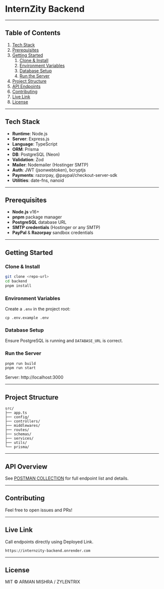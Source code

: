# InternZity Backend

---

## Table of Contents

1. [Tech Stack](#tech-stack)  
2. [Prerequisites](#prerequisites)  
3. [Getting Started](#getting-started)  
   1. [Clone & Install](#clone--install)  
   2. [Environment Variables](#environment-variables)  
   3. [Database Setup](#database-setup)  
   4. [Run the Server](#run-the-server)  
4. [Project Structure](#project-structure)  
5. [API Endpoints](#api-overview)       
6. [Contributing](#contributing)
7. [Live Link](#live-link)
8. [License](#license)   

---

## Tech Stack

- **Runtime**: Node.js  
- **Server**: Express.js  
- **Language**: TypeScript  
- **ORM**: Prisma  
- **DB**: PostgreSQL (Neon)  
- **Validation**: Zod  
- **Mailer**: Nodemailer (Hostinger SMTP)  
- **Auth**: JWT (jsonwebtoken), bcryptjs  
- **Payments**: razorpay, @paypal/checkout-server-sdk  
- **Utilities**: date-fns, nanoid  

---

## Prerequisites

- **Node.js** v16+  
- **pnpm** package manager  
- **PostgreSQL** database URL  
- **SMTP credentials** (Hostinger or any SMTP)  
- **PayPal** & **Razorpay** sandbox credentials  

---

## Getting Started

### Clone & Install

```bash
git clone <repo-url>
cd backend
pnpm install
```

### Environment Variables

Create a `.env` in the project root:

```env
cp .env.example .env
```

### Database Setup

Ensure PostgreSQL is running and `DATABASE_URL` is correct.

### Run the Server

```bash
pnpm run build
pnpm run start
```

Server: http://localhost:3000

---

## Project Structure

```
src/
├── app.ts
├── config/
├── controllers/
├── middlewares/
├── routes/
├── schemas/
├── services/
├── utils/
└── prisma/
```

---

## API Overview

See [POSTMAN COLLECTION](https://documenter.getpostman.com/view/39805087/2sB2j7cUYF) for full endpoint list and details.

---

## Contributing

Feel free to open issues and PRs!

---

## Live Link

Call endpoints directly using Deployed Link.
```
https://internzity-backend.onrender.com
```

---

## License

MIT © ARMAN MISHRA / ZYLENTRIX
